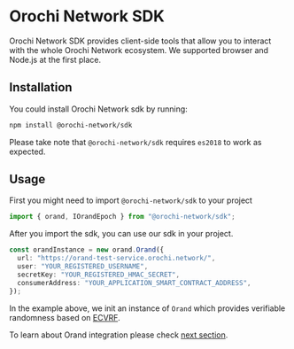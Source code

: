# Orochi Network SDK

Orochi Network SDK provides client-side tools that allow you to interact with the whole Orochi Network ecosystem. We supported browser and Node.js at the first place.

## Installation

You could install Orochi Network sdk by running:

```bash
npm install @orochi-network/sdk
```

Please take note that `@orochi-network/sdk` requires `es2018` to work as expected.

## Usage

First you might need to import `@orochi-network/sdk` to your project

```ts
import { orand, IOrandEpoch } from "@orochi-network/sdk";
```

After you import the sdk, you can use our sdk in your project.

```ts
const orandInstance = new orand.Orand({
  url: "https://orand-test-service.orochi.network/",
  user: "YOUR_REGISTERED_USERNAME",
  secretKey: "YOUR_REGISTERED_HMAC_SECRET",
  consumerAddress: "YOUR_APPLICATION_SMART_CONTRACT_ADDRESS",
});
```

In the example above, we init an instance of `Orand` which provides verifiable randomness based on [ECVRF](../ecvrf/verifiable_random_function.md).

To learn about Orand integration please check [next section](./contract-integration.md).
